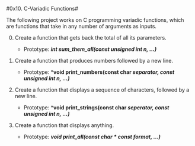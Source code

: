 #0x10. C-Variadic Functions#

The following project works on C programming variadic functions, which are functions that take in any number of arguments as inputs.

0. Create a function that gets back the total of all its parameters.

	- Prototype: ***int sum_them_all(const unsigned int n, ...)***

1. Create a function that produces numbers followed by a new line.

	- Prototype: ***void print_numbers(const char *separator, const unsigned int n, ...)***

2. Create a function that displays a sequence of characters, followed by a new line.

	- Prototype: ***void print_strings(const char *seperator, const unsigned int n, ...)***

3. Create a function that displays anything.

	- Prototype: ***void print_all(const char * const format, ...)***
